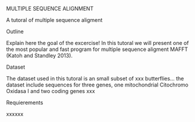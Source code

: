 MULTIPLE SEQUENCE ALIGNMENT

A tutoral of multiple sequence aligment

Outline

Explain here the goal of the excercise! 
In this tutoral we will present one of the most popular and fast program for multiple sequence aligment MAFFT (Katoh and Standley 2013).

Dataset

The dataset used in this tutoral is an small subset of xxx butterflies... the dataset include sequences for three genes, one mitochondrial Citochromo Oxidasa I and two coding genes xxx

Requierements

xxxxxx
